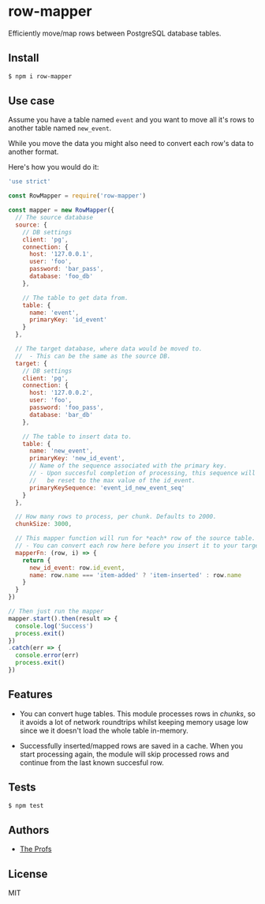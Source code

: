 # row-mapper

Efficiently move/map rows between PostgreSQL database tables.

## Install

```bash
$ npm i row-mapper
```

## Use case

Assume you have a table named `event` and you want to move all it's rows
to another table named `new_event`.

While you move the data you might also need to convert each row's data to
another format.

Here's how you would do it:

```javascript
'use strict'

const RowMapper = require('row-mapper')

const mapper = new RowMapper({
  // The source database
  source: {
    // DB settings
    client: 'pg',
    connection: {
      host: '127.0.0.1',
      user: 'foo',
      password: 'bar_pass',
      database: 'foo_db'
    },

    // The table to get data from.
    table: {
      name: 'event',
      primaryKey: 'id_event'
    }
  },

  // The target database, where data would be moved to.
  //  - This can be the same as the source DB.
  target: {
    // DB settings
    client: 'pg',
    connection: {
      host: '127.0.0.2',
      user: 'foo',
      password: 'foo_pass',
      database: 'bar_db'
    },

    // The table to insert data to.
    table: {
      name: 'new_event',
      primaryKey: 'new_id_event',
      // Name of the sequence associated with the primary key.
      // - Upon succesful completion of processing, this sequence will
      //   be reset to the max value of the id_event.
      primaryKeySequence: 'event_id_new_event_seq'
    }
  },

  // How many rows to process, per chunk. Defaults to 2000.
  chunkSize: 3000,

  // This mapper function will run for *each* row of the source table.
  // - You can convert each row here before you insert it to your target table.
  mapperFn: (row, i) => {
    return {
      new_id_event: row.id_event,
      name: row.name === 'item-added' ? 'item-inserted' : row.name
    }
  }
})

// Then just run the mapper
mapper.start().then(result => {
  console.log('Success')
  process.exit()
})
.catch(err => {
  console.error(err)
  process.exit()
})
```

## Features

- You can convert huge tables. This module processes rows in *chunks*, so
  it avoids a lot of network roundtrips whilst keeping memory usage low since
  we it doesn't load the whole table in-memory.

- Successfully inserted/mapped rows are saved in a cache. When you start
  processing again, the module will skip processed rows and continue from the
  last known succesful row.

## Tests

```bash
$ npm test
```

## Authors

- [The Profs][the-profs-gh]

## License

MIT

[the-profs-gh]: https://github.com/TheProfs
